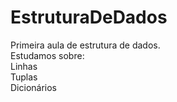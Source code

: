 # EstruturaDeDados
Primeira aula de estrutura de dados.<br>
Estudamos sobre:<br>
Linhas<br>
Tuplas<br>
Dicionários<br>
